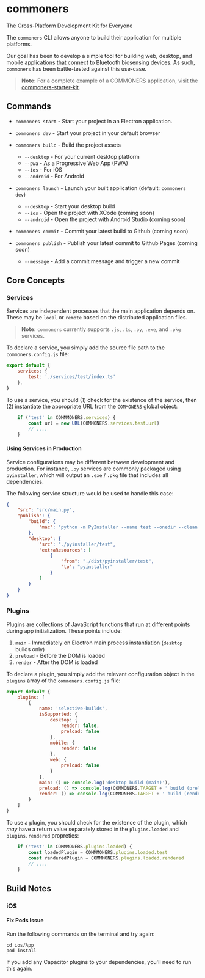 # commoners
The Cross-Platform Development Kit for Everyone

 The `commoners` CLI allows anyone to build their application for multiple platforms.

 Our goal has been to develop a simple tool for building web, desktop, and mobile applications that connect to Bluetooth biosensing devices. As such, `commoners` has been battle-tested against this use-case.

 > **Note:** For a complete example of a COMMONERS application, visit the [commoners-starter-kit](https://github.com/commonersdev/commoners-starter-kit).

## Commands
- `commoners start` - Start your project in an Electron application.

- `commoners dev` - Start your project in your default browser

- `commoners build` - Build the project assets
    - `--desktop` - For your current desktop platform
    - `--pwa` - As a Progressive Web App (PWA)
    - `--ios` - For iOS
    - `--android` - For Android

- `commoners launch` - Launch your built application (default: `commoners dev`)
    - `--desktop` - Start your desktop build
    - `--ios` - Open the project with XCode (coming soon)
    - `--android` - Open the project with Android Studio (coming soon)

- `commoners commit` - Commit your latest build to Github (coming soon)
- `commoners publish` - Publish your latest commit to Github Pages (coming soon)
    - `--message` - Add a commit message and trigger a new commit


## Core Concepts
### Services
Services are independent processes that the main application depends on. These may be `local` or `remote` based on the distributed application files.

> **Note:** `commoners` currently supports `.js`, `.ts`, `.py`, `.exe`, and `.pkg` services.

To declare a service, you simply add the source file path to the `commoners.config.js` file:
```js
export default {
    services: {
        test: './services/test/index.ts'
    },
}
```

To use a service, you should (1) check for the existence of the service, then (2) instantiate the appropriate URL from the `COMMONERS` global object:

```js
    if ('test' in COMMMONERS.services) {
        const url = new URL(COMMONERS.services.test.url)
        // ....
    }
```




#### Using Services in Production
Service configurations may be different between development and production. For instance, `.py` services are commonly packaged using `pyinstaller`, which will output an `.exe` / `.pkg` file that includes all dependencies.

The following service structure would be used to handle this case:
```json
{
    "src": "src/main.py",
    "publish": {
        "build": {
            "mac": "python -m PyInstaller --name test --onedir --clean ./src/main.py --distpath ./dist/pyinstaller",
        },
        "desktop": {
            "src": "./pyinstaller/test", 
            "extraResources": [ 
                {
                    "from": "./dist/pyinstaller/test",
                    "to": "pyinstaller"
                }
            ]
        }
    }
}
```

### Plugins
Plugins are collections of JavaScript functions that run at different points during app initialization. These points include:
1. `main` - Immediately on Electron main process instantiation (`desktop` builds only)
2. `preload` - Before the DOM is loaded 
3. `render` - After the DOM is loaded 

To declare a plugin, you simply add the relevant configuration object in the `plugins` array of the `commoners.config.js` file:
```js
export default {
    plugins: [
        {
            name: 'selective-builds',
            isSupported: {
                desktop: {
                    render: false,
                    preload: false
                },
                mobile: {
                    render: false
                },
                web: {
                    preload: false
                }
            },
            main: () => console.log('desktop build (main)'),
            preload: () => console.log(COMMONERS.TARGET + ' build (preload)'),
            render: () => console.log(COMMONERS.TARGET + ' build (render)'),
        }
    ]
}
```

To use a plugin, you should check for the existence of the plugin, which *may* have a return value separately stored in the `plugins.loaded` and `plugins.rendered` propreties:

```js
    if ('test' in COMMMONERS.plugins.loaded) {
        const loadedPlugin = COMMMONERS.plugins.loaded.test
        const renderedPlugin = COMMMONERS.plugins.loaded.rendered
        // ....
    }
```

## Build Notes
### iOS
#### Fix Pods Issue
Run the following commands on the terminal and try again:
```
cd ios/App
pod install
```

If you add any Capacitor plugins to your dependencies, you'll need to run this again.